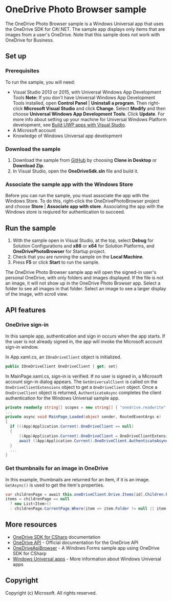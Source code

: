 # OneDrive Photo Browser sample

The OneDrive Photo Browser sample is a Windows Universal app that uses the OneDrive SDK for C#/.NET. 
The sample app displays only items that are images from a user's OneDrive. Note that this sample does not work with OneDrive for Business.

## Set up

### Prerequisites

To run the sample, you will need: 

* Visual Studio 2013 or 2015, with Universal Windows App Development Tools **Note:** If you don't have Universal Windows App Development Tools installed, open **Control Panel** | **Uninstall a program**. Then right-click **Microsoft Visual Studio** and click **Change**. Select **Modify** and then choose **Universal Windows App Development Tools**. Click **Update**. For more info about setting up your machine for Universal Windows Platform development, see [Build UWP apps with Visual Studio](https://msdn.microsoft.com/en-us/library/windows/apps/dn609832.aspx).
* A Microsoft account
* Knowledge of Windows Universal app development

### Download the sample

1. Download the sample from [GitHub](https://github.com/OneDrive/onedrive-sdk-csharp) by choosing **Clone in Desktop** or **Download Zip**. 
3. In Visual Studio, open the **OneDriveSdk.sln** file and build it.

### Associate the sample app with the Windows Store

Before you can run the sample, you must associate the app with the Windows Store. To do this, right-click the OneDrivePhotoBrowser project and choose **Store** | **Associate app with store**. Associating the app with the Windows store is reqiured for authentication to succeed.

## Run the sample

1. With the sample open in Visual Studio, at the top, select **Debug** for Solution Configurations and **x86** or **x64** for Solution Platforms, and **OneDrivePhotoBrowser** for Startup project. 
2. Check that you are running the sample on the **Local Machine**.
3. Press **F5** or click **Start** to run the sample.

The OneDrive Photo Browser sample app will open the signed-in user's personal OneDrive, with only folders and images displayed. If the file is not an image, it will not show up in the OneDrive Photo Browser app. Select a folder to see all images in that folder. Select an image to see a larger display of the image, with scroll view.

## API features

### OneDrive sign-in

In this sample app, authentication and sign in occurs when the app starts. If the user is not already signed in, the app will invoke the Microsoft account sign-in window.

In App.xaml.cs, an `IOneDriveClient` object is initialized.

```csharp
public IOneDriveClient OneDriveClient { get; set}
```
In MainPage.xaml.cs, sign-in is verified. If no user is signed in, a Microsoft account sign-in dialog appears. The `GetUniversalClient` is called on the `OneDriveClientExtensions` object to get a `OneDriveClient` object. Once a `OneDriveClient` object is returned, `AuthenticateAsync` completes the client authentication for the Windows Universal sample app.

```csharp
private readonly string[] scopes = new string[] { "onedrive.readwrite", "wl.offline_access", "wl.signin" };
...
private async void MainPage_Loaded(object sender, RoutedEventArgs e)
{
  if (((App)Application.Current).OneDriveClient == null)
  {
      ((App)Application.Current).OneDriveClient = OneDriveClientExtensions.GetUniversalClient(this.scopes);
      await ((App)Application.Current).OneDriveClient.AuthenticateAsync();
  }
  ...
}
```

### Get thumbnails for an image in OneDrive

In this example, thumbnails are returned for an item, if it is an image. `GetAsync()` is used to get the item's properties.

```csharp
var childrenPage = await this.oneDriveClient.Drive.Items[id].Children.Request().Expand("thumbnails").GetAsync();
items = childrenPage == null
  ? new List<Item>()
  : childrenPage.CurrentPage.Where(item => item.Folder != null || item.Image != null);
```

## More resources

* [OneDrive SDK for CSharp](https://github.com/OneDrive/onedrive-sdk-csharp) documentation
* [OneDrive API](https://dev.onedrive.com/) - Official documentation for the OneDrive API
* [OneDriveApiBrowser](https://github.com/OneDrive/onedrive-sdk-csharp/tree/master/samples/OneDriveApiBrowser) - A Windows Forms sample app using OneDrive SDK for CSharp 
* [Windows Universal apps](https://msdn.microsoft.com/en-us/library/windows/apps/dn726767.aspx) - More information about Windows Universal apps

## Copyright

Copyright (c) Microsoft. All rights reserved.
